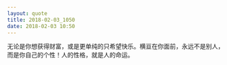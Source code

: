 ```yaml
---
layout: quote
title: 2018-02-03_1050
date: 2018-02-03 10:50
---
```


无论是你想获得财富，或是更单纯的只希望快乐。横亘在你面前，永远不是别人，而是你自己的个性！人的性格，就是人的命运。
